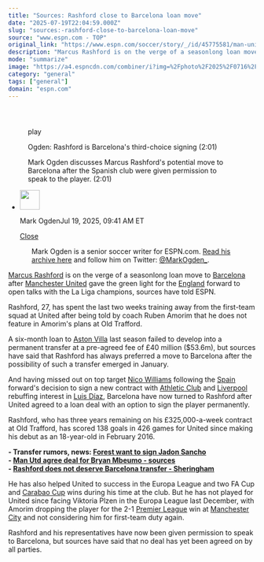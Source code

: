 ```yaml
---
title: "Sources: Rashford close to Barcelona loan move"
date: "2025-07-19T22:04:59.000Z"
slug: "sources:-rashford-close-to-barcelona-loan-move"
source: "www.espn.com - TOP"
original_link: "https://www.espn.com/soccer/story/_/id/45775581/man-united-marcus-rashford-close-barcelona-loan-sources"
description: "Marcus Rashford is on the verge of a seasonlong loan move to Barcelona after Man United gave permission for him to open talks, sources told ESPN."
mode: "summarize"
image: "https://a4.espncdn.com/combiner/i?img=%2Fphoto%2F2025%2F0716%2Fr1519735_1296x729_16%2D9.jpg"
category: "general"
tags: ["general"]
domain: "espn.com"
---
```

<div id="readability-page-1" class="page"><section id="article-feed" data-behavior="author_overlay article_header_news_feed_item_meta article_legal_footer"><article data-id="45775581" data-behavior="story_scroll story_progress" data-src="/soccer/story/_/id/45775581/man-united-marcus-rashford-close-barcelona-loan-sources"><div><header></header><figure data-video="watch,640,360,45775792" data-cerebro-id="687bb02d37ed595fcc631f71" data-title="Ogden: Rashford is Barcelona's third-choice signing" data-source="espn"><div><picture><source srcset="https://a.espncdn.com/combiner/i?img=%2Fmedia%2Fmotion%2F2025%2F0719%2Fdm_250719_COM_SOC_Analysis_Ogden_Rashford_is_Barcelonas_third_choice_signing_GLOBAL_20250719%2Fdm_250719_COM_SOC_Analysis_Ogden_Rashford_is_Barcelonas_third_choice_signing_GLOBAL_20250719.jpg&amp;w=943&amp;h=530&amp;cquality=80&amp;format=jpg" media="(min-width: 376px)"><source srcset="https://a.espncdn.com/combiner/i?img=%2Fmedia%2Fmotion%2F2025%2F0719%2Fdm_250719_COM_SOC_Analysis_Ogden_Rashford_is_Barcelonas_third_choice_signing_GLOBAL_20250719%2Fdm_250719_COM_SOC_Analysis_Ogden_Rashford_is_Barcelonas_third_choice_signing_GLOBAL_20250719.jpg&amp;w=375&amp;cquality=80, https://a.espncdn.com/combiner/i?img=%2Fmedia%2Fmotion%2F2025%2F0719%2Fdm_250719_COM_SOC_Analysis_Ogden_Rashford_is_Barcelonas_third_choice_signing_GLOBAL_20250719%2Fdm_250719_COM_SOC_Analysis_Ogden_Rashford_is_Barcelonas_third_choice_signing_GLOBAL_20250719.jpg&amp;w=750&amp;cquality=40&amp;format=jpg 2x" media="(max-width: 375px)"></picture><p><span data-id="45775792">play</span></p></div><figcaption><div><p><span>Ogden: Rashford is Barcelona's third-choice signing (2:01)</span></p><p>Mark Ogden discusses Marcus Rashford's potential move to Barcelona after the Spanish club were given permission to speak to the player. (2:01)</p></div></figcaption></figure><div><div><ul><li><p><img src="https://a.espncdn.com/combiner/i?img=/i/columnists/full/ogden_mark.png&amp;h=80&amp;w=80&amp;scale=crop" alt="" width="40" height="40"></p><p>Mark Ogden<span>Jul 19, 2025, 09:41 AM ET</span></p><div><p><a href="#">Close</a></p><ul>Mark Ogden is a senior soccer writer for ESPN.com. <a href="https://www.espn.com/search/_/type/articles/q/mark%20ogden" target="_blank" rel="noopener">Read his archive here</a> and follow him on Twitter: <a href="https://twitter.com/MarkOgden_" target="_blank" rel="noopener">@MarkOgden_</a>.</ul></div></li></ul></div><p><a data-player-guid="73bfa01e-2ac7-2124-a245-7af746308a53" href="http://espn.com/soccer/player/_/id/230945/marcus-rashford">Marcus Rashford</a> is on the verge of a seasonlong loan move to <a data-clubhouse-guid="58f7c4a9-c991-4ed4-fe5c-1f833cba75b8" href="https://www.espn.com/soccer/team?id=83">Barcelona</a> after <a data-clubhouse-guid="6ebc2fd0-35d3-733b-5666-b75035a3bce9" href="https://www.espn.com/soccer/team?id=360">Manchester United</a> gave the green light for the <a data-clubhouse-guid="217dee4e-6974-a197-49a2-afda6e1788c9" href="https://www.espn.com/soccer/team?id=448">England</a> forward to open talks with the La Liga champions, sources have told ESPN.</p><p>Rashford, 27, has spent the last two weeks training away from the first-team squad at United after being told by coach Ruben Amorim that he does not feature in Amorim's plans at Old Trafford.</p><p>A six-month loan to <a data-clubhouse-guid="610557ff-e870-ea0e-a3b2-8244df325d22" href="https://www.espn.com/soccer/team?id=362">Aston Villa</a> last season failed to develop into a permanent transfer at a pre-agreed fee of £40 million ($53.6m), but sources have said that Rashford has always preferred a move to Barcelona after the possibility of such a transfer emerged in January.</p><p>And having missed out on top target <a data-player-guid="d08a9fa8-e926-3e2c-bc1e-2ff2e9b8b38c" href="http://espn.com/soccer/player/_/id/312146/nico-williams">Nico Williams</a> following the <a data-clubhouse-guid="99314f68-1c92-218b-b02b-67c50ff9bc3a" href="https://www.espn.com/soccer/team?id=164">Spain</a> forward's decision to sign a new contract with <a data-clubhouse-guid="748c6251-7239-2c15-2b2f-dfde911bbe55" href="https://www.espn.com/soccer/team?id=93">Athletic Club</a> and <a data-clubhouse-guid="a47fbcec-c948-cf4c-9e41-3dfa37588c9c" href="https://www.espn.com/soccer/team?id=364">Liverpool</a> rebuffing interest in <a data-player-guid="9959537e-af42-929e-a829-cc149924d7f4" href="http://espn.com/soccer/player/_/id/286319/luis-diaz">Luis Díaz</a>, Barcelona have now turned to Rashford after United agreed to a loan deal with an option to sign the player permanently.</p><p>Rashford, who has three years remaining on his £325,000-a-week contract at Old Trafford, has scored 138 goals in 426 games for United since making his debut as an 18-year-old in February 2016.</p><p><strong>- Transfer rumors, news: <a href="https://www.espn.com/football/story/_/id/45774061/transfer-rumors-news-nottingham-forest-manchester-united-jadon-sancho" target="_blank">Forest want to sign Jadon Sancho</a></strong><br>
<strong>- <a href="https://www.espn.com/football/story/_/id/45768381/man-united-transfers-deal-agreed-bryan-mbeumo-sources" target="_blank">Man Utd agree deal for Bryan Mbeumo - sources</a></strong><br>
<strong>- <a href="https://www.espn.com/football/story/_/id/45752953/rashford-does-not-deserve-barcelona-step-up" target="_blank">Rashford does not deserve Barcelona transfer - Sheringham</a></strong></p><p>He has also helped United to success in the Europa League and two FA Cup and <a data-league-guid="7d7df547-a8c6-37a7-947d-7b661c801ff5" href="https://www.espn.com/soccer/league/_/name/ENG.LEAGUE_CUP">Carabao Cup</a> wins during his time at the club. But he has not played for United since facing Viktoria Plzen in the Europa League last December, with Amorim dropping the player for the 2-1 <a data-league-guid="6949f3af-300c-35f1-beab-b95669eedd38" href="https://www.espn.com/soccer/league/_/name/ENG.1">Premier League</a> win at <a data-clubhouse-guid="94fd5d7e-35b1-9d52-c9f2-4a37259bea36" href="https://www.espn.com/soccer/team?id=382">Manchester City</a> and not considering him for first-team duty again.</p><p>Rashford and his representatives have now been given permission to speak to Barcelona, but sources have said that no deal has yet been agreed on by all parties.</p>
</div></div></article></section></div>